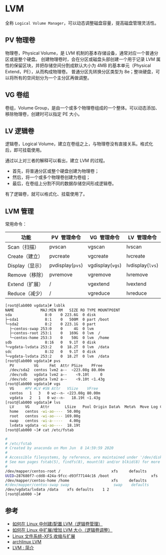 # LVM

全称 `Logical Volume Manager`，可以动态调整磁盘容量，提高磁盘管理灵活性。

## PV 物理卷

物理卷，Physical Volume，是 LVM 机制的基本存储设备，通常对应一个普通分区或是整个硬盘。
创建物理卷时，会在分区或磁盘头部创建一个用于记录 LVM 属性的保留区块，并把存储空间分割成默认大小为 4MB 的基本单元（Physical Extend，PE），从而构成物理卷。
普通分区先转换分区类型为 8e；整块硬盘，可以将所有的空间划分为一个主分区再做调整。

## VG 卷组

卷组，Volume Group，是由一个或多个物理卷组成的一个整体。可以动态添加、移除物理卷，创建时可以指定 PE 大小。

## LV 逻辑卷

逻辑卷，Logical Volume，建立在卷组之上，与物理卷没有直接关系。格式化后，即可挂载使用。

通过以上对三者的解释可以看出，建立 LVM 的过程。

- 首先，将普通分区或整个硬盘创建为物理卷；
- 然后，将一个或多个物理卷创建为卷组；
- 最后，在卷组上分割不同的数据存储空间形成逻辑卷。

有了逻辑卷，就可以格式化、挂载使用了。

## LVM 管理

常用命令：

| 功能            | PV  管理命令     | VG  管理命令     | LV  管理命令     |
| --------------- | ---------------- | ---------------- | ---------------- |
| Scan（扫描）    | pvscan           | vgscan           | lvscan           |
| Create（建立）  | pvcreate         | vgcreate         | lvcreate         |
| Display（显示） | pvdisplay(`pvs`) | vgdisplay(`vgs`) | lvdisplay(`lvs`) |
| Remove（移除）  | pvremove         | vgremove         | lvremove         |
| Extend（扩展）  | /                | vgextend         | lvextend         |
| Reduce（减少）  | /                | vgreduce         | lvreduce         |

```bash
[root@lab000 vgdata]# lsblk
NAME            MAJ:MIN RM   SIZE RO TYPE MOUNTPOINT
sda               8:0    0 223.6G  0 disk
├─sda1            8:1    0   500M  0 part /boot
└─sda2            8:2    0 223.1G  0 part
  ├─centos-swap 253:0    0     4G  0 lvm
  ├─centos-root 253:1    0   169G  0 lvm  /
  └─centos-home 253:3    0    50G  0 lvm  /home
sdb               8:16   0   9.1T  0 disk
└─vgdata-lvdata 253:2    0  18.2T  0 lvm  /data
sdc               8:32   0   9.1T  0 disk
└─vgdata-lvdata 253:2    0  18.2T  0 lvm  /data
[root@lab000 vgdata]# pvs
  PV         VG     Fmt  Attr PSize    PFree
  /dev/sda2  centos lvm2 a--  <223.08g 80.00m
  /dev/sdb   vgdata lvm2 a--    <9.10t     0
  /dev/sdc   vgdata lvm2 a--    <9.10t <1.43g
[root@lab000 vgdata]# vgs
  VG     #PV #LV #SN Attr   VSize    VFree
  centos   1   3   0 wz--n- <223.08g 80.00m
  vgdata   2   1   0 wz--n-   18.19t <1.43g
[root@lab000 vgdata]# lvs
  LV     VG     Attr       LSize   Pool Origin Data%  Meta%  Move Log Cpy%Sync Convert
  home   centos -wi-ao----  50.00g
  root   centos -wi-ao---- 169.00g
  swap   centos -wi-a-----   4.00g
  lvdata vgdata -wi-ao----  18.19t
[root@lab000 ~]# cat /etc/fstab

#
# /etc/fstab
# Created by anaconda on Mon Jun  8 14:59:59 2020
#
# Accessible filesystems, by reference, are maintained under '/dev/disk'
# See man pages fstab(5), findfs(8), mount(8) and/or blkid(8) for more info
#
/dev/mapper/centos-root /                       xfs     defaults        1 1
UUID=287680f7-cdd8-424a-9fcc-d93f77144c16 /boot                   xfs     defaults        1 2
/dev/mapper/centos-home /home                   xfs     defaults        1 2
#/dev/mapper/centos-swap swap                    swap    defaults        0 0
/dev/vgdata/lvdata /data	xfs	defaults	1 2
[root@lab000 ~]#
```

## 参考

- [如何在 Linux 中创建/配置 LVM（逻辑卷管理）](https://linux.cn/article-12670-1.html)
- [如何在 Linux 中扩展/增加 LVM 大小（逻辑卷调整）](https://linux.cn/article-12673-1.html)
- [Linux 文件系统-XFS 收缩与扩展](https://blog.csdn.net/baidu_39459954/article/details/89446794)
- [archlinux LVM](https://wiki.archlinux.org/title/LVM)
- [LVM : 简介](https://www.cnblogs.com/sparkdev/p/10130934.html)
